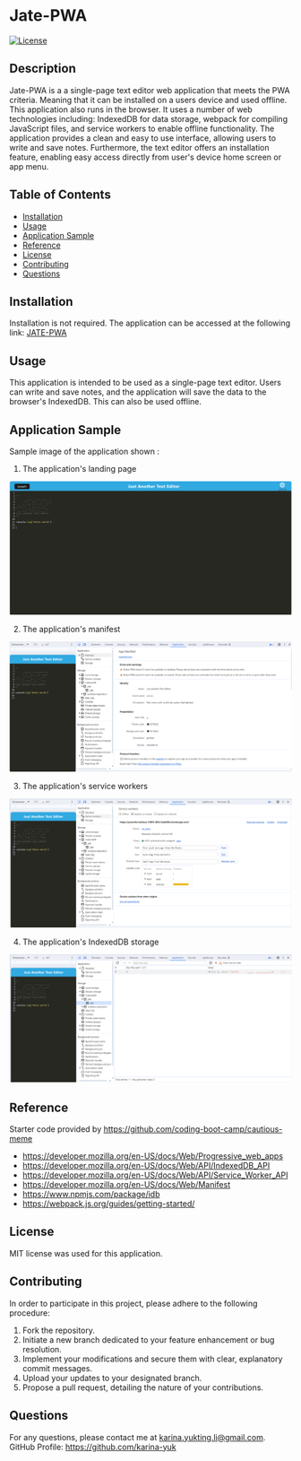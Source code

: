 # Jate-PWA

[![License](https://img.shields.io/badge/License-MIT-yellow.svg)](https://opensource.org/licenses/MIT)

## Description

Jate-PWA is a a single-page text editor web application that meets the PWA criteria. Meaning that it can be installed on a users device and used offline. This application also runs in the browser. It uses a number of web technologies including: IndexedDB for data storage, webpack for compiling JavaScript files, and service workers to enable offline functionality. The application provides a clean and easy to use interface, allowing users to write and save notes. Furthermore, the text editor offers an installation feature, enabling easy access directly from user's device home screen or app menu.

## Table of Contents

- [Installation](#installation)
- [Usage](#usage)
- [Application Sample](#application-sample)
- [Reference](#reference)
- [License](#license)
- [Contributing](#contributing)
- [Questions](#questions)

## Installation

Installation is not required. The application can be accessed at the following link: [JATE-PWA](https://whispering-sierra-93502-a7f21e01e20a.herokuapp.com)

## Usage

This application is intended to be used as a single-page text editor. Users can write and save notes, and the application will save the data to the browser's IndexedDB. This can also be used offline.

## Application Sample

Sample image of the application shown :

1. The application's landing page

<img src="/assets/text_editor_app.PNG" >

2. The application's manifest

<img src="/assets/App_manifest.PNG" >

3. The application's service workers

<img src="/assets/Service_Workers.PNG" >

4. The application's IndexedDB storage

<img src="/assets/IndexedDB_storage.PNG" >

## Reference

Starter code provided by https://github.com/coding-boot-camp/cautious-meme

- https://developer.mozilla.org/en-US/docs/Web/Progressive_web_apps
- https://developer.mozilla.org/en-US/docs/Web/API/IndexedDB_API
- https://developer.mozilla.org/en-US/docs/Web/API/Service_Worker_API
- https://developer.mozilla.org/en-US/docs/Web/Manifest
- https://www.npmjs.com/package/idb
- https://webpack.js.org/guides/getting-started/

## License

MIT license was used for this application.

## Contributing

In order to participate in this project, please adhere to the following procedure:

1. Fork the repository.
2. Initiate a new branch dedicated to your feature enhancement or bug resolution.
3. Implement your modifications and secure them with clear, explanatory commit messages.
4. Upload your updates to your designated branch.
5. Propose a pull request, detailing the nature of your contributions.

## Questions

For any questions, please contact me at <karina.yukting.li@gmail.com>.
GitHub Profile: https://github.com/karina-yuk

